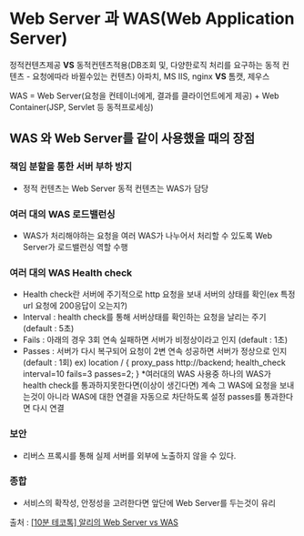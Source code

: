 # Web Server 과 WAS(Web Application Server)
정적컨텐츠제공 **VS** 동적컨텐츠적용(DB조회 및, 다양한로직 처리를 요구하는 동적 컨텐츠 - 요청에따라 바뀔수있는 컨텐츠)
아파치, MS IIS, nginx **VS** 톰캣, 제우스

WAS = Web Server(요청을 컨테이너에게, 결과를 클라이언트에게 제공) + Web Container(JSP, Servlet 등 동적프로세싱)

## WAS 와 Web Server를 같이 사용했을 때의 장점
### 책임 분할을 통한 서버 부하 방지
- 정적 컨텐츠는 Web Server
  동적 컨텐츠는 WAS가 담당

### 여러 대의 WAS 로드밸런싱
- WAS가 처리해야하는 요청을 여러 WAS가 나누어서 처리할 수 있도록 Web Server가 로드밸런싱 역할 수행

### 여러 대의 WAS Health check
- Health check란 서버에 주기적으로 http 요청을 보내 서버의 상태를 확인(ex 특정 url 요청에 200응답이 오는지?)
- Interval : health check를 통해 서버상태를 확인하는 요청을 날리는 주기 (default : 5초)
- Fails : 아래의 경우 3회 연속 실패하면 서버가 비정상이라고 인지 (default : 1초)
- Passes : 서버가 다시 복구되어 요청이 2변 연속 성공하면 서버가 정상으로 인지 (default : 1회)
		ex) location / {
			proxy_pass http://backend;
			health_check interval=10 fails=3 passes=2;
		    }
		*여러대의 WAS 사용중 하나의 WAS가 health check를 통과하지못한다면(이상이 생긴다면) 계속 그 WAS에 요청을 보내는것이 아니라
		WAS에 대한 연결을 자동으로 차단하도록 설정 passes를 통과한다면 다시 연결

	
### 보안
- 리버스 프록시를 통해 실제 서버를 외부에 노출하지 않을 수 있다.

### 종합
- 서비스의 확작성, 안정성을 고려한다면 앞단에 Web Server를 두는것이 유리

출처 : [[10분 테코톡] 알리의 Web Server vs WAS](https://www.youtube.com/watch?v=mcnJcjbfjrs&ab_channel=%EC%9A%B0%EC%95%84%ED%95%9CTech)
